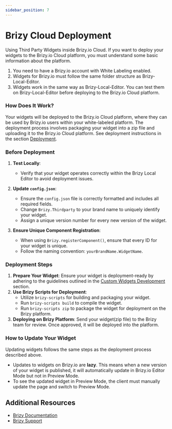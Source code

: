 ```yaml
---
sidebar_position: 7
---
```


# Brizy Cloud Deployment

Using Third Party Widgets inside Brizy.io Cloud.
If you want to deploy your widgets to the Brizy.io Cloud platform, you must understand some basic information about the platform.

1. You need to have a Brizy.io account with White Labeling enabled.
2. Widgets for Brizy.io must follow the same folder structure as Brizy-Local-Editor.
3. Widgets work in the same way as Brizy-Local-Editor. You can test them on Brizy-Local-Editor before deploying to the Brizy.io Cloud platform.

### How Does It Work?
Your widgets will be deployed to the Brizy.io Cloud platform, where they can be used by Brizy.io users within your white-labeled platform.
The deployment process involves packaging your widget into a zip file and uploading it to the Brizy.io Cloud platform.
See deployment instructions in the section [Deployment](#deployment-steps).

### Before Deployment

1. **Test Locally**:
   - Verify that your widget operates correctly within the Brizy Local Editor to avoid deployment issues.

2. **Update `config.json`**:
   - Ensure the `config.json` file is correctly formatted and includes all required fields.
   - Change `Brizy.Thirdparty` to your brand name to uniquely identify your widget.
   - Assign a unique version number for every new version of the widget.

3. **Ensure Unique Component Registration**:
   - When using `Brizy.registerComponent()`, ensure that every ID for your widget is unique.
   - Follow the naming convention: `yourBrandName.WidgetName`.

### Deployment Steps

1. **Prepare Your Widget**: Ensure your widget is deployment-ready by adhering to the guidelines outlined in the [Custom Widgets Development](/building-widgets/creating-your-first-widget) section.
2. **Use Brizy Scripts for Deployment**:
   - Utilize `brizy-scripts` for building and packaging your widget.
   - Run `brizy-scripts build` to compile the widget.
   - Run `brizy-scripts zip` to package the widget for deployment on the Brizy platform.
3. **Deploying on Brizy Platform**: Send your widget(zip file) to the Brizy team for review. Once approved, it will be deployed into the platform.

### How to Update Your Widget
Updating widgets follows the same steps as the deployment process described above.

- Updates to widgets on Brizy.io are **lazy**. This means when a new version of your widget is published, it will automatically update in Brizy.io Editor Mode but not in Preview Mode.
- To see the updated widget in Preview Mode, the client must manually update the page and switch to Preview Mode.

## Additional Resources

- [Brizy Documentation](https://builder-docs.brizy.io/docs/getting-started/what-is-brizy/)
- [Brizy Support](https://support.brizy.io)
